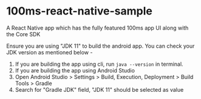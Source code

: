 # 100ms-react-native-sample
A React Native app which has the fully featured 100ms app UI along with the Core SDK

Ensure you are using "JDK 11" to build the android app.
You can check your JDK version as mentioned below -
1. If you are building the app using cli, run `java --version` in terminal.
2. If you are building the app using Android Studio
3. Open Android Studio > Settings > Build, Execution, Deployment > Build Tools > Gradle
4. Search for "Gradle JDK" field, "JDK 11" should be selected as value